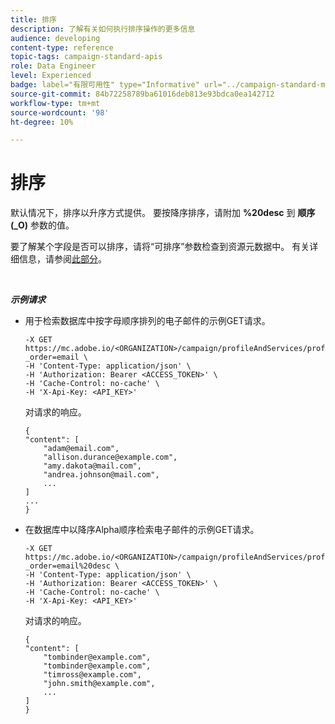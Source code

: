 ```yaml
---
title: 排序
description: 了解有关如何执行排序操作的更多信息
audience: developing
content-type: reference
topic-tags: campaign-standard-apis
role: Data Engineer
level: Experienced
badge: label="有限可用性" type="Informative" url="../campaign-standard-migration-home.md" tooltip="仅限于Campaign Standard已迁移的用户"
source-git-commit: 84b72258789ba61016deb813e93bdca0ea142712
workflow-type: tm+mt
source-wordcount: '98'
ht-degree: 10%

---
```


# 排序

默认情况下，排序以升序方式提供。 要按降序排序，请附加 **%20desc** 到 **顺序(_O)** 参数的值。

要了解某个字段是否可以排序，请将“可排序”参数检查到资源元数据中。 有关详细信息，请参阅[此部分](metadata-mechanism.md)。

<br/>

***示例请求***

* 用于检索数据库中按字母顺序排列的电子邮件的示例GET请求。

  ```
  -X GET https://mc.adobe.io/<ORGANIZATION>/campaign/profileAndServices/profile/email?_order=email \
  -H 'Content-Type: application/json' \
  -H 'Authorization: Bearer <ACCESS_TOKEN>' \
  -H 'Cache-Control: no-cache' \
  -H 'X-Api-Key: <API_KEY>'
  ```

  对请求的响应。

  ```
  {
  "content": [
      "adam@email.com",
      "allison.durance@example.com",
      "amy.dakota@mail.com",
      "andrea.johnson@mail.com",
      ...
  ]
  ...
  }
  ```

* 在数据库中以降序Alpha顺序检索电子邮件的示例GET请求。

  ```
  -X GET https://mc.adobe.io/<ORGANIZATION>/campaign/profileAndServices/profile/email?_order=email%20desc \
  -H 'Content-Type: application/json' \
  -H 'Authorization: Bearer <ACCESS_TOKEN>' \
  -H 'Cache-Control: no-cache' \
  -H 'X-Api-Key: <API_KEY>'
  ```

  对请求的响应。

  ```
  {
  "content": [
      "tombinder@example.com",
      "tombinder@example.com",
      "timross@example.com",
      "john.smith@example.com",
      ...
  ]
  }
  ```
